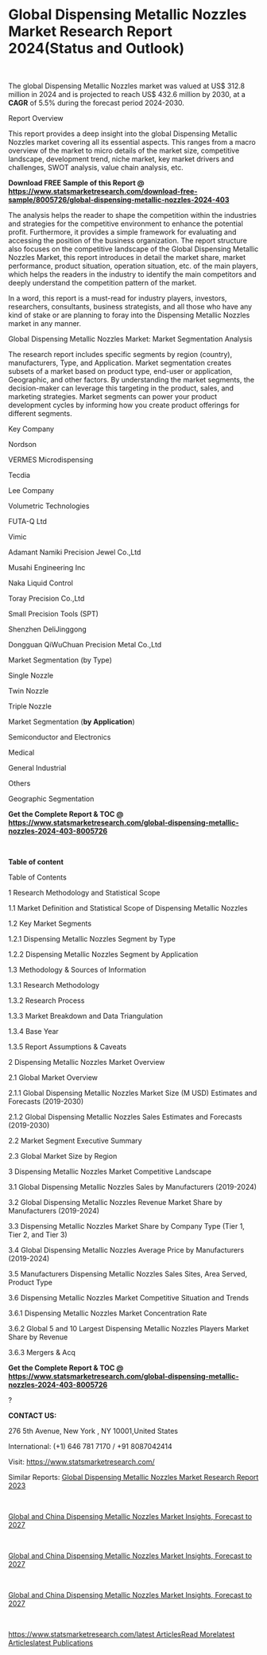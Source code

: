 <h1>Global Dispensing Metallic Nozzles Market Research Report 2024(Status and Outlook)</h1><br/><p>The global Dispensing Metallic Nozzles market was valued at US$ 312.8 million in 2024 and is projected to reach US$ 432.6 million by 2030, at a <strong>CAGR</strong> of 5.5% during the forecast period 2024-2030.</p>
 
 
 
 <p>Report Overview</p>
 
 
 
 <p>This report provides a deep insight into the global Dispensing Metallic Nozzles market covering all its essential aspects. This ranges from a macro overview of the market to micro details of the market size, competitive landscape, development trend, niche market, key market drivers and challenges, SWOT analysis, value chain analysis, etc.</p>
 
 
 
 <p><strong>Download FREE Sample of this Report @ <a href="https://www.statsmarketresearch.com/download-free-sample/8005726/global-dispensing-metallic-nozzles-2024-403">https://www.statsmarketresearch.com/download-free-sample/8005726/global-dispensing-metallic-nozzles-2024-403</a></strong></p>
 
 
 
 <p>The analysis helps the reader to shape the competition within the industries and strategies for the competitive environment to enhance the potential profit. Furthermore, it provides a simple framework for evaluating and accessing the position of the business organization. The report structure also focuses on the competitive landscape of the Global Dispensing Metallic Nozzles Market, this report introduces in detail the market share, market performance, product situation, operation situation, etc. of the main players, which helps the readers in the industry to identify the main competitors and deeply understand the competition pattern of the market.</p>
 
 
 
 <p>In a word, this report is a must-read for industry players, investors, researchers, consultants, business strategists, and all those who have any kind of stake or are planning to foray into the Dispensing Metallic Nozzles market in any manner.</p>
 
 
 
 <p>Global Dispensing Metallic Nozzles Market: Market Segmentation Analysis</p>
 
 
 
 <p>The research report includes specific segments by region (country), manufacturers, Type, and Application. Market segmentation creates subsets of a market based on product type, end-user or application, Geographic, and other factors. By understanding the market segments, the decision-maker can leverage this targeting in the product, sales, and marketing strategies. Market segments can power your product development cycles by informing how you create product offerings for different segments.</p>
 
 
 
 <p>Key Company</p>
 
 
 
 <p>Nordson</p>
 
 
 
 <p>VERMES Microdispensing</p>
 
 
 
 <p>Tecdia</p>
 
 
 
 <p>Lee Company</p>
 
 
 
 <p>Volumetric Technologies</p>
 
 
 
 <p>FUTA-Q Ltd</p>
 
 
 
 <p>Vimic</p>
 
 
 
 <p>Adamant Namiki Precision Jewel Co.,Ltd</p>
 
 
 
 <p>Musahi Engineering Inc</p>
 
 
 
 <p>Naka Liquid Control</p>
 
 
 
 <p>Toray Precision Co.,Ltd</p>
 
 
 
 <p>Small Precision Tools (SPT)</p>
 
 
 
 <p>Shenzhen DeliJinggong</p>
 
 
 
 <p>Dongguan QiWuChuan Precision Metal Co.,Ltd</p>
 
 
 
 <p>Market Segmentation (by Type)</p>
 
 
 
 <p>Single Nozzle</p>
 
 
 
 <p>Twin Nozzle</p>
 
 
 
 <p>Triple Nozzle</p>
 
 
 
 <p>Market Segmentation (<strong>by Application</strong>)</p>
 
 
 
 <p>Semiconductor and Electronics</p>
 
 
 
 <p>Medical</p>
 
 
 
 <p>General Industrial</p>
 
 
 
 <p>Others</p>
 
 
 
 <p>Geographic Segmentation</p>
 
 
 
 <div><b>Get the Complete Report & TOC @ <a href="https://www.statsmarketresearch.com/global-dispensing-metallic-nozzles-2024-403-8005726">https://www.statsmarketresearch.com/global-dispensing-metallic-nozzles-2024-403-8005726</a></b></div>
 
 
 
 <p><br />
 
 <b>Table of content</b></p>
 
 
 
 <p>Table of Contents<br />
 
 1 Research Methodology and Statistical Scope<br />
 
 1.1 Market Definition and Statistical Scope of Dispensing Metallic Nozzles<br />
 
 1.2 Key Market Segments<br />
 
 1.2.1 Dispensing Metallic Nozzles Segment by Type<br />
 
 1.2.2 Dispensing Metallic Nozzles Segment by Application<br />
 
 1.3 Methodology & Sources of Information<br />
 
 1.3.1 Research Methodology<br />
 
 1.3.2 Research Process<br />
 
 1.3.3 Market Breakdown and Data Triangulation<br />
 
 1.3.4 Base Year<br />
 
 1.3.5 Report Assumptions & Caveats<br />
 
 2 Dispensing Metallic Nozzles Market Overview<br />
 
 2.1 Global Market Overview<br />
 
 2.1.1 Global Dispensing Metallic Nozzles Market Size (M USD) Estimates and Forecasts (2019-2030)<br />
 
 2.1.2 Global Dispensing Metallic Nozzles Sales Estimates and Forecasts (2019-2030)<br />
 
 2.2 Market Segment Executive Summary<br />
 
 2.3 Global Market Size by Region<br />
 
 3 Dispensing Metallic Nozzles Market Competitive Landscape<br />
 
 3.1 Global Dispensing Metallic Nozzles Sales by Manufacturers (2019-2024)<br />
 
 3.2 Global Dispensing Metallic Nozzles Revenue Market Share by Manufacturers (2019-2024)<br />
 
 3.3 Dispensing Metallic Nozzles Market Share by Company Type (Tier 1, Tier 2, and Tier 3)<br />
 
 3.4 Global Dispensing Metallic Nozzles Average Price by Manufacturers (2019-2024)<br />
 
 3.5 Manufacturers Dispensing Metallic Nozzles Sales Sites, Area Served, Product Type<br />
 
 3.6 Dispensing Metallic Nozzles Market Competitive Situation and Trends<br />
 
 3.6.1 Dispensing Metallic Nozzles Market Concentration Rate<br />
 
 3.6.2 Global 5 and 10 Largest Dispensing Metallic Nozzles Players Market Share by Revenue<br />
 
 3.6.3 Mergers & Acq</p>
 
 
 
 <div><b>Get the Complete Report & TOC @ <a href="https://www.statsmarketresearch.com/global-dispensing-metallic-nozzles-2024-403-8005726">https://www.statsmarketresearch.com/global-dispensing-metallic-nozzles-2024-403-8005726</a></b></div>
 
 
 
 <p>? </p>
 
 
 
 <p><b>CONTACT US:</b><br />
 
 276 5th Avenue, New York , NY 10001,United States<br />
 
 International: (+1) 646 781 7170 / +91 8087042414<br />
 
 Visit: <a href="https://www.statsmarketresearch.com/">https://www.statsmarketresearch.com/</a><br />
 
 Similar Reports: <a href="https://www.statsmarketresearch.com/global-dispensing-metallic-nozzles-2024-403-8005726">Global Dispensing Metallic Nozzles Market Research Report 2023</a><br />
 
 <br />
 
 <a href="https://www.statsmarketresearch.com/global-dispensing-metallic-nozzles-2024-403-8005726">Global and China Dispensing Metallic Nozzles Market Insights, Forecast to 2027</a><br />
 
 <br />
 
 <a href="https://www.statsmarketresearch.com/global-dispensing-metallic-nozzles-2024-403-8005726">Global and China Dispensing Metallic Nozzles Market Insights, Forecast to 2027</a><br />
 
 <br />
 
 <a href="https://www.statsmarketresearch.com/global-dispensing-metallic-nozzles-2024-403-8005726">Global and China Dispensing Metallic Nozzles Market Insights, Forecast to 2027</a><br />
 
 <br />
 
 <a href="https://gyeongbokgung.com">https://www.statsmarketresearch.com/</a><a href="https://hallyeomaritime.com">latest Articles</a><a href="https://jingwansa.com">Read More</a><a href="https://nguoiviet.jp/">latest Articles</a><a href="https://www.intelmarketresearch.com/">latest Publications</a></p>
